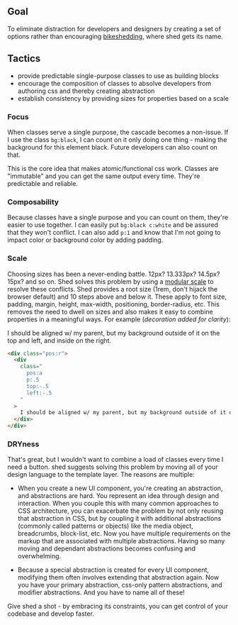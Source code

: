 ## Goal
To eliminate distraction for developers and designers by creating a set of
options rather than encouraging [bikeshedding](https://en.wikipedia.org/w/index.php?title=Bikeshedding&redirect=no), where shed gets its name.


## Tactics
- provide predictable single-purpose classes to use as building blocks
- encourage the composition of classes to absolve developers from authoring css
	and thereby creating abstraction
- establish consistency by providing sizes for properties based on a scale

### Focus

When classes serve a single purpose, the cascade becomes a non-issue. If I use
the class `bg:black`, I can count on it only doing one thing - making the
background for this element black. Future developers can also count on that.

This is the core idea that makes atomic/functional css work. Classes are
"immutable" and you can get the same output every time. They're predictable and
reliable.

### Composability

Because classes have a single purpose and you can count on them, they're easier
to use together. I can easily put `bg:black c:white` and be assured that they
won't conflict. I can also add `p:1` and know that I'm not going to impact
color or background color by adding padding.

### Scale

Choosing sizes has been a never-ending battle. 12px? 13.333px? 14.5px? 15px? and so on. Shed solves this problem by using a [modular scale](http://www.modularscale.com/?1&rem&1.2&web&text) to resolve these conflicts. Shed provides a root size (1rem, don't hijack the browser default) and 10 steps above and below it. These apply to font size, padding, margin, height, max-width, positioning, border-radius, etc. This removes the need to dwell on sizes and also makes it easy to combine properties in a meaningful ways. For example (_decoration added for clarity_):

<div class="pos:r h:10 bg:blue.5 m-y:4">
	<div
		class="
			pos:a
			c:white
			bg:blue
			p:.5
			t-t:u
			top:-.5
			left:-.5
			right:.5
		"
	>
		I should be aligned w/ my parent, but my background outside of it on the
		top and left, and inside on the right.
	</div>
</div>

```html
<div class="pos:r">
  <div
    class="
      pos:a
      p:.5
      top:-.5
      left:-.5
    "
  >
    I should be aligned w/ my parent, but my background outside of it on the top and left.
  </div>
</div>
```

### DRYness

That's great, but I wouldn't want to combine a load of classes every time
I need a button. shed suggests solving this problem by moving all of your
design language to the template layer. The reasons are multiple:

- When you create a new UI component, you're creating an abstraction, and abstractions are hard. You represent an idea through design and interaction. When you couple this with many common approaches to CSS architecture, you can exacerbate the problem by not only reusing that abstraction in CSS, but by coupling it with additional abstractions (commonly called patterns or objects) like the media object, breadcrumbs, block-list, etc. Now you have multiple requirements on the markup that are associated with multiple abstractions. Having so many moving and dependant abstractions becomes confusing and overwhelming.

- Because a special abstraction is created for every UI component, modifying
	them often involves extending that abstraction again. Now you have your
	primary abstraction, css-only pattern abstractions, and modifier
	abstractions. And you have to name all of these!

Give shed a shot - by embracing its constraints, you can get control of your
codebase and develop faster.
